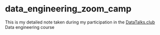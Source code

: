 # data_engineering_zoom_camp
This is my detailed note taken during my participation in the [DataTalks.club](https://datatalks.club/) Data engineering course
